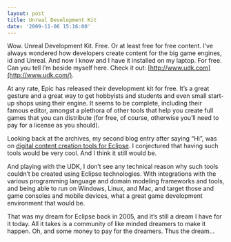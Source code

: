 ```yaml
---
layout: post
title: Unreal Development Kit
date: '2009-11-06 15:16:00'
---
```



Wow. Unreal Development Kit. Free. Or at least free for free content. I’ve always wondered how developers create content for the big game engines, id and Unreal. And now I know and I have it installed on my laptop. For free. Can you tell I’m beside myself here. Check it out: [http://www.udk.com](http://www.udk.com/).

At any rate, Epic has released their development kit for free. It’s a great gesture and a great way to get hobbyists and students and even small start-up shops using their engine. It seems to be complete, including their famous editor, amongst a plethora of other tools that help you create full games that you can distribute (for free, of course, otherwise you’ll need to pay for a license as you should).

Looking back at the archives, my second blog entry after saying “Hi”, was on [digital content creation tools for Eclipse](http://cdtdoug.blogspot.com/2005/12/eclipse-for-digital-content-creation.html). I conjectured that having such tools would be very cool. And I think it still would be.

And playing with the UDK, I don’t see any technical reason why such tools couldn’t be created using Eclipse technologies. With integrations with the various programming language and domain modeling frameworks and tools, and being able to run on Windows, Linux, and Mac, and target those and game consoles and mobile devices, what a great game development environment that would be.

That was my dream for Eclipse back in 2005, and it’s still a dream I have for it today. All it takes is a community of like minded dreamers to make it happen. Oh, and some money to pay for the dreamers. Thus the dream…


